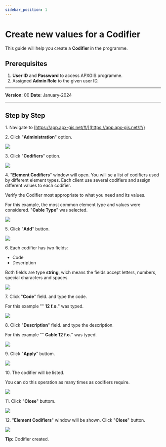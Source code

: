 ```yaml
---
sidebar_position: 1
---
```


# Create new values for a Codifier

This guide will help you create a **Codifier** in the programme.

## **Prerequisites**
1.	**User ID** and **Password** to access APXGIS programme.
2.	Assigned **Admin Role** to the given user ID.


------------

**Version**: 00
**Date**: January-2024

------------
## **Step by Step**


1\. Navigate to [https://app.apx-gis.net/#/](https://app.apx-gis.net/#/)


2\. Click "**Administration**" option.

![](static/img/downloads/01-create-codifier_1.jpeg)


3\. Click "**Codifiers**" option.

![](static/img/downloads/01-create-codifier_2.jpeg)


4\. "**Element Codifiers**" window will open. You will se a list of codifiers used by different element types. Each client use several codifiers and assign different values to each codifier.

Verify the Codifier most appropriate to what you need and its values.

For this example, the most common element type and values were considered. "**Cable Type**" was selected.

![](static/img/downloads/01-create-codifier_3.jpeg)


5\. Click "**Add**" button.

![](static/img/downloads/01-create-codifier_4.jpeg)


6\. Each codifier has two fields:

- Code
- Description

Both fields are type **string**, wich means the fields accept letters, numbers, special characters and spaces.

![](static/img/downloads/01-create-codifier_5.jpeg)


7\. Click "**Code**" field. and type the code.

For this example "" **12 f.o.**" was typed.

![](static/img/downloads/01-create-codifier_6.jpeg)


8\. Click "**Description**" field. and type the description.

For this example "" **Cable 12 f.o.**" was typed.

![](static/img/downloads/01-create-codifier_7.jpeg)


9\. Click "**Apply**" buttom.

![](static/img/downloads/01-create-codifier_8.jpeg)


10\. The codifier will be listed.

You can do this operation as many times as codifiers require.

![](static/img/downloads/01-create-codifier_9.jpeg)


11\. Click "**Close**" buttom.

![](static/img/downloads/01-create-codifier_10.jpeg)


12\. "**Element Codifiers**" window will be shown. Click "**Close**" button.

![](static/img/downloads/01-create-codifier_11.jpeg)


**Tip:** Codifier created.

